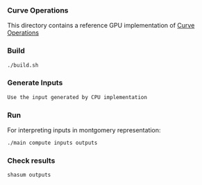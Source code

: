 ### Curve Operations
This directory contains a reference GPU implementation of 
[Curve Operations](https://codaprotocol.github.io/snark-challenge/problem-04-Curve%20operations.html) 


### Build
``` bash
./build.sh
```

### Generate Inputs
``` bash
Use the input generated by CPU implementation
```

### Run
For interpreting inputs in montgomery representation:
``` bash
./main compute inputs outputs
```

### Check results
``` bash
shasum outputs
```
